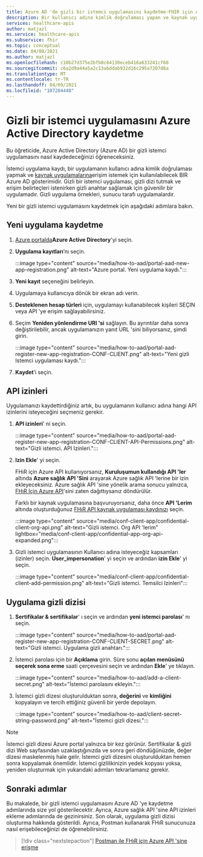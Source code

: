 ```yaml
---
title: Azure AD 'de gizli bir istemci uygulamasını kaydetme-FHIR için Azure API
description: Bir kullanıcı adına kimlik doğrulaması yapan ve kaynak uygulamalarına erişim isteyen Azure Active Directory bir gizli istemci uygulamasını kaydedin.
services: healthcare-apis
author: matjazl
ms.service: healthcare-apis
ms.subservice: fhir
ms.topic: conceptual
ms.date: 04/08/2021
ms.author: matjazl
ms.openlocfilehash: c10b27d375e2bfb8c64130eceb416a633241cf68
ms.sourcegitcommit: c6a2d9a44a5a2c13abddab932d16c295a7207d6a
ms.translationtype: MT
ms.contentlocale: tr-TR
ms.lasthandoff: 04/09/2021
ms.locfileid: "107284448"
---
```

# <a name="register-a-confidential-client-application-in-azure-active-directory"></a>Gizli bir istemci uygulamasını Azure Active Directory kaydetme

Bu öğreticide, Azure Active Directory (Azure AD) bir gizli istemci uygulamasını nasıl kaydedeceğinizi öğreneceksiniz.  

İstemci uygulama kaydı, bir uygulamanın kullanıcı adına kimlik doğrulaması yapmak ve [kaynak uygulamalarına](register-resource-azure-ad-client-app.md)erişim istemek için kullanılabilecek BIR Azure AD gösterimidir. Gizli bir istemci uygulaması, gizli dizi tutmak ve erişim belirteçleri istenirken gizli anahtar sağlamak için güvenilir bir uygulamadır. Gizli uygulama örnekleri, sunucu tarafı uygulamalardır. 

Yeni bir gizli istemci uygulamasını kaydetmek için aşağıdaki adımlara bakın. 

## <a name="register-a-new-application"></a>Yeni uygulama kaydetme

1. [Azure portalda](https://portal.azure.com)**Azure Active Directory**'yi seçin.

1. **Uygulama kayıtları**’nı seçin. 

    :::image type="content" source="media/how-to-aad/portal-aad-new-app-registration.png" alt-text="Azure portal. Yeni uygulama kaydı.":::

1. **Yeni kayıt** seçeneğini belirleyin.

1. Uygulamaya kullanıcıya dönük bir ekran adı verin.

1. **Desteklenen hesap türleri** için, uygulamayı kullanabilecek kişileri SEÇIN veya API 'ye erişim sağlayabilirsiniz.

1. Seçim **Yeniden yönlendirme URI 'si** sağlayın. Bu ayrıntılar daha sonra değiştirilebilir, ancak uygulamanızın yanıt URL 'sini biliyorsanız, şimdi girin.

    :::image type="content" source="media/how-to-aad/portal-aad-register-new-app-registration-CONF-CLIENT.png" alt-text="Yeni gizli Istemci uygulaması kaydı.":::

1. **Kaydet**’i seçin.

## <a name="api-permissions"></a>API izinleri

Uygulamanızı kaydettirdiğiniz artık, bu uygulamanın kullanıcı adına hangi API izinlerini isteyeceğini seçmeniz gerekir.

1. **API izinleri**' ni seçin.

    :::image type="content" source="media/how-to-aad/portal-aad-register-new-app-registration-CONF-CLIENT-API-Permissions.png" alt-text="Gizli istemci. API Izinleri.":::

1. **Izin Ekle**' yi seçin.

    FHıR için Azure API kullanıyorsanız, **Kuruluşumun kullandığı API 'ler** altında **Azure sağlık API 'Sini** arayarak Azure sağlık API 'lerine bir izin ekleyeceksiniz. Azure sağlık API 'sine yönelik arama sonucu yalnızca, [FHıR Için Azure API](fhir-paas-powershell-quickstart.md)'sini zaten dağıttıysanız döndürülür.

    Farklı bir kaynak uygulamasına başvuruyorsanız, daha önce **API 'Lerim** altında oluşturduğunuz [FHıR API kaynak uygulaması kaydınızı](register-resource-azure-ad-client-app.md) seçin.


    :::image type="content" source="media/conf-client-app/confidential-client-org-api.png" alt-text="Gizli istemci. Org API 'lerim" lightbox="media/conf-client-app/confidential-app-org-api-expanded.png":::
    

1. Gizli istemci uygulamasının Kullanıcı adına isteyeceğiz kapsamları (izinler) seçin. **User_impersonation**' yi seçin ve ardından **izin Ekle**' yi seçin.

    :::image type="content" source="media/conf-client-app/confidential-client-add-permission.png" alt-text="Gizli istemci. Temsilci Izinleri":::


## <a name="application-secret"></a>Uygulama gizli dizisi

1. **Sertifikalar & sertifikalar**' ı seçin ve ardından **yeni istemci parolası**' nı seçin. 

    :::image type="content" source="media/how-to-aad/portal-aad-register-new-app-registration-CONF-CLIENT-SECRET.png" alt-text="Gizli istemci. Uygulama gizli anahtarı.":::

1. İstemci parolası için bir **Açıklama** girin. Süre sonu **açılan menüsünü seçerek sona erme** saati çerçevesini seçin ve ardından **Ekle**' ye tıklayın.

   :::image type="content" source="media/how-to-aad/add-a-client-secret.png" alt-text="İstemci parolasını ekleyin.":::

1. İstemci gizli dizesi oluşturulduktan sonra, **değerini** ve **kimliğini** kopyalayın ve tercih ettiğiniz güvenli bir yerde depolayın.

   :::image type="content" source="media/how-to-aad/client-secret-string-password.png" alt-text="İstemci gizli dizesi."::: 

> [!NOTE]
>İstemci gizli dizesi Azure portal yalnızca bir kez görünür. Sertifikalar & gizli dizi Web sayfasından uzaklaştığınızda ve sonra geri döndüğünüzde, değer dizesi maskelenmiş hale gelir. İstemci gizli dizesini oluşturulduktan hemen sonra kopyalamak önemlidir. İstemci gizlilikinizin yedek kopyası yoksa, yeniden oluşturmak için yukarıdaki adımları tekrarlamanız gerekir.
 
## <a name="next-steps"></a>Sonraki adımlar

Bu makalede, bir gizli istemci uygulamasını Azure AD 'ye kaydetme adımlarında size yol gösterilecektir. Ayrıca, Azure sağlık API 'sine API izinleri ekleme adımlarında de gezinirsiniz. Son olarak, uygulama gizli dizisi oluşturma hakkında gösterildi. Ayrıca, Postman kullanarak FHıR sunucunuza nasıl erişebileceğinizi de öğrenebilirsiniz.
 
>[!div class="nextstepaction"]
>[Postman ile FHıR için Azure API 'sine erişme](access-fhir-postman-tutorial.md)
